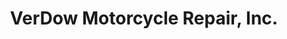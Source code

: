 ---
title: "VerDow Motorcycle Repair, Inc."
url: /fort-myers/verdow-motorcycle-repair-inc/
shop: motorcycle
---